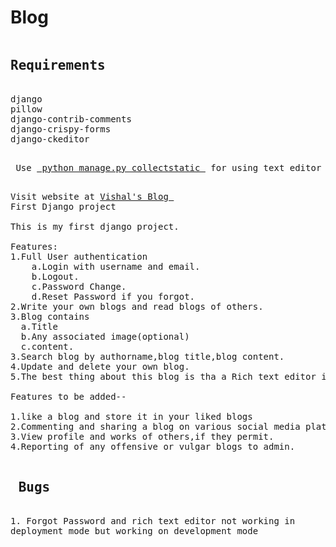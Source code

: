 # Blog
<pre>
<h2>Requirements </h2>
django
pillow
django-contrib-comments
django-crispy-forms
django-ckeditor

<p> Use <u> python manage.py collectstatic </u> for using text editor in your PC </p>
Visit website at <a href="http://vishalblogs.pythonanywhere.com/">Vishal's Blog </a>
First Django project

This is my first django project.

Features: 
1.Full User authentication
    a.Login with username and email.
    b.Logout.
    c.Password Change.
    d.Reset Password if you forgot.
2.Write your own blogs and read blogs of others.
3.Blog contains
  a.Title
  b.Any associated image(optional)
  c.content.
3.Search blog by authorname,blog title,blog content.
4.Update and delete your own blog.
5.The best thing about this blog is tha a Rich text editor is integrated

Features to be added--

1.like a blog and store it in your liked blogs
2.Commenting and sharing a blog on various social media platforms.
3.View profile and works of others,if they permit.
4.Reporting of any offensive or vulgar blogs to admin.

<h2> Bugs</h2>
1. Forgot Password and rich text editor not working in
deployment mode but working on development mode
</pre>
